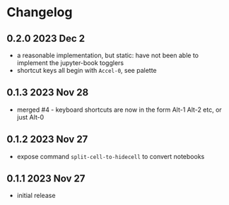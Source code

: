 # Changelog

## 0.2.0 2023 Dec 2

- a reasonable implementation, but static:
  have not been able to implement the jupyter-book togglers
- shortcut keys all begin with `Accel-0`, see palette

## 0.1.3 2023 Nov 28

- merged #4 - keyboard shortcuts are now in the form
  Alt-1 Alt-2 etc, or just Alt-0

## 0.1.2 2023 Nov 27

- expose command `split-cell-to-hidecell` to convert notebooks

## 0.1.1 2023 Nov 27

- initial release
